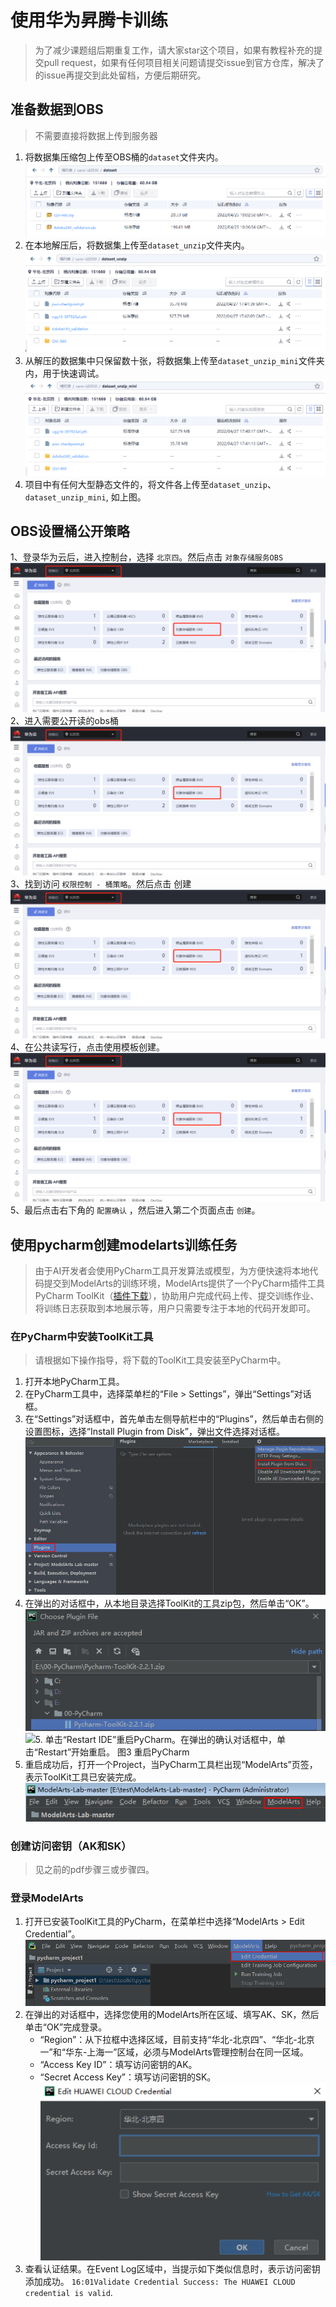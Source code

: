 # 使用华为昇腾卡训练
> 为了减少课题组后期重复工作，请大家star这个项目，如果有教程补充的提交pull request，如果有任何项目相关问题请提交issue到官方仓库，解决了的issue再提交到此处留档，方便后期研究。

## 准备数据到OBS
> 不需要直接将数据上传到服务器

1. 将数据集压缩包上传至OBS桶的`dataset`文件夹内。![](npu/1.png)
2. 在本地解压后，将数据集上传至`dataset_unzip`文件夹内。![](npu/2.png)
3. 从解压的数据集中只保留数十张，将数据集上传至`dataset_unzip_mini`文件夹内，用于快速调试。![](npu/3.png)
4. 项目中有任何大型静态文件的，将文件各上传至`dataset_unzip`、`dataset_unzip_mini`, 如上图。

## OBS设置桶公开策略

1、登录华为云后，进入控制台，选择 `北京四`。然后点击 `对象存储服务OBS`
![输入图片说明](npu/obs1.png)
2、进入需要公开读的obs桶 
![输入图片说明](npu/obs1.png)
3、找到访问 `权限控制 - 桶策略`。然后点击 创建
![输入图片说明](npu/obs1.png)
4、在公共读写行，点击使用模板创建。
![输入图片说明](npu/obs1.png)
5、最后点击右下角的 `配置确认` ，然后进入第二个页面点击 `创建`。

## 使用pycharm创建modelarts训练任务
>由于AI开发者会使用PyCharm工具开发算法或模型，为方便快速将本地代码提交到ModelArts的训练环境，ModelArts提供了一个PyCharm插件工具PyCharm ToolKit（[插件下载](https://modelarts-pycharm-plugin.obs.cn-north-1.myhuaweicloud.com/Pycharm-ToolKit-latest.zip)），协助用户完成代码上传、提交训练作业、将训练日志获取到本地展示等，用户只需要专注于本地的代码开发即可。

### 在PyCharm中安装ToolKit工具
> 请根据如下操作指导，将下载的ToolKit工具安装至PyCharm中。

1. 打开本地PyCharm工具。
2. 在PyCharm工具中，选择菜单栏的“File > Settings”，弹出“Settings”对话框。
3. 在“Settings”对话框中，首先单击左侧导航栏中的“Plugins”，然后单击右侧的设置图标，选择“Install Plugin from Disk”，弹出文件选择对话框。
![图1 选择从本地安装插件](npu/toolkit1.png)
4. 在弹出的对话框中，从本地目录选择ToolKit的工具zip包，然后单击“OK”。
![图2 选择插件文件](npu/toolkit2.png)
![5. 单击“Restart IDE”重启PyCharm。在弹出的确认对话框中，单击“Restart”开始重启。
图3 重启PyCharm](npu/toolkit3.png)
6. 重启成功后，打开一个Project，当PyCharm工具栏出现“ModelArts”页签，表示ToolKit工具已安装完成。
![图4 安装成功](npu/toolkit4.png)

### 创建访问密钥（AK和SK）
> 见之前的pdf步骤三或步骤四。

### 登录ModelArts
1. 打开已安装ToolKit工具的PyCharm，在菜单栏中选择“ModelArts > Edit Credential”。
![图1 Edit Credential](npu/toolkit5.png)
2. 在弹出的对话框中，选择您使用的ModelArts所在区域、填写AK、SK，然后单击“OK”完成登录。
    - “Region”：从下拉框中选择区域，目前支持“华北-北京四”、“华北-北京一”和“华东-上海一”区域，必须与ModelArts管理控制台在同一区域。
    - “Access Key ID”：填写访问密钥的AK。
    - “Secret Access Key”：填写访问密钥的SK。
![图2 填写区域和访问密钥](npu/toolkit6.png)
3. 查看认证结果。在Event Log区域中，当提示如下类似信息时，表示访问密钥添加成功。
`16:01Validate Credential Success: The HUAWEI CLOUD credential is valid`.